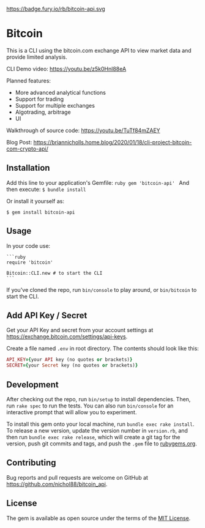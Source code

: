 https://badge.fury.io/rb/bitcoin-api.svg

# Bitcoin

This is a CLI using the bitcoin.com exchange API to view market data and provide limited analysis.

CLI Demo video: https://youtu.be/z5k0Hnl88eA

Planned features:
  - More advanced analytical functions
  - Support for trading
  - Support for multiple exchanges
  - Algotrading, arbitrage
  - UI

Walkthrough of source code: https://youtu.be/TuTf84mZAEY

Blog Post: https://briannicholls.home.blog/2020/01/18/cli-project-bitcoin-com-crypto-api/

## Installation

Add this line to your application's Gemfile:
    ```ruby
    gem 'bitcoin-api'
    ```
And then execute:
    ```
    $ bundle install
    ```

Or install it yourself as:

    $ gem install bitcoin-api


## Usage

In your code use:

    ```ruby
    require 'bitcoin'

    Bitcoin::CLI.new # to start the CLI
    ```

If you've cloned the repo, run `bin/console` to play around, or `bin/bitcoin` to start the CLI.

## Add API Key / Secret

Get your API Key and secret from your account settings at https://exchange.bitcoin.com/settings/api-keys.

Create a file named `.env` in root directory. The contents should look like this:

```ruby
API_KEY={your API key (no quotes or brackets)}
SECRET={your Secret key (no quotes or brackets)}
```

## Development

After checking out the repo, run `bin/setup` to install dependencies. Then, run `rake spec` to run the tests. You can also run `bin/console` for an interactive prompt that will allow you to experiment.

To install this gem onto your local machine, run `bundle exec rake install`. To release a new version, update the version number in `version.rb`, and then run `bundle exec rake release`, which will create a git tag for the version, push git commits and tags, and push the `.gem` file to [rubygems.org](https://rubygems.org).

## Contributing

Bug reports and pull requests are welcome on GitHub at https://github.com/nichol88/bitcoin_api.

## License

The gem is available as open source under the terms of the [MIT License](https://opensource.org/licenses/MIT).
